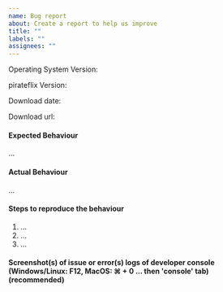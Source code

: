 ```yaml
---
name: Bug report
about: Create a report to help us improve
title: ""
labels: ""
assignees: ""
---
```


<!--
If you are asking a question rather than filing a bug, try one of these instead:
- Wiki & FAQ (https://github.com/pirateflix-official/pirateflix-desktop/wiki)
- Reddit /r/pirateflixApp (https://www.reddit.com/r/pirateflixApp/)
- pirateflix Forum (https://discuss.pirateflix.app/)
-->

Operating System Version:

<!-- OS X 10.11? Windows 10? Linux?-->

pirateflix Version:

<!-- What version of pirateflix are you running? -->

Download date:

<!-- When did you install pirateflix? -->

Download url:

<!-- Since there are pre-release builds and it's difficult to track if download is a release or just random build from jenkins. -->

#### Expected Behaviour

<!-- What did you think the app was going to do? -->

...

#### Actual Behaviour

<!-- What does the app do instead? -->

...

#### Steps to reproduce the behaviour

<!-- What steps do we need to take to find the same bug that you found? -->

1. ...
2. ...
3. ...

#### Screenshot(s) of issue or error(s) logs of developer console (Windows/Linux: F12, MacOS: ⌘ + 0 ... then 'console' tab) (recommended)

<!-- Screenshot helps with finding why stuff breaks -->
